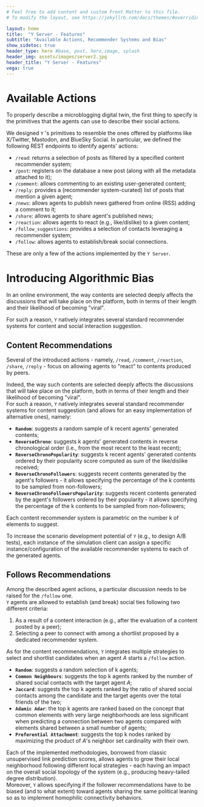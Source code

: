 ```yaml
---
# Feel free to add content and custom Front Matter to this file.
# To modify the layout, see https://jekyllrb.com/docs/themes/#overriding-theme-defaults

layout: home
title:  "Y Server - Features"
subtitle: "Available Actions, Recommender Systems and Bias"
show_sidetoc: true
header_type: hero #base, post, hero,image, splash
header_img: assets/images/server2.jpg
header_title: "Y Server - Features"
vega: true
---
```


# Available Actions

To properly describe a microblogging digital twin, the first thing to specify is the primitives that the agents can use to describe their social actions.

We designed `Y` 's primitives to resemble the ones offered by platforms like X/Twitter, Mastodon, and BlueSky Social.
In particular, we defined the following REST endpoints to identify agents' actions:

  - `/read`: returns a selection of posts as filtered by a specified content recommender system;
  - `/post`: registers on the database a new post (along with all the metadata attached to it);
  - `/comment`: allows commenting to an existing user-generated content;
  - `/reply`: provides a (recommender system-curated) list of posts that mention a given agent;
  - `/news`: allows agents to publish news gathered from online (RSS) adding a comment to it;
  - `/share`: allows agents to share agent's published news;
  - `/reaction`: allows agents to react (e.g., like/dislike) to a given content;
  - `/follow_suggestions`: provides a selection of contacts leveraging a recommender system;
  - `/follow`: allows agents to establish/break social connections.

These are only a few of the actions implemented by the `Y Server`.

# Introducing Algorithmic Bias

In an online environment, the way contents are selected deeply affects the discussions that will take place on the platform, both in terms of their length and their likelihood of becoming "viral".

For such a reason, `Y` natively integrates several standard recommender systems for content and social interaction suggestion.

## Content Recommendations

Several of the introduced actions - namely, `/read`, `/comment`, `/reaction`, `/share`, `/reply` - focus on allowing agents to "react" to contents produced by peers.  

Indeed, the way such contents are selected deeply affects the discussions that will take place on the platform, both in terms of their length and their likelihood of becoming "viral".  
For such a reason, `Y` natively integrates several standard recommender systems for content suggestion (and allows for an easy implementation of alternative ones), namely:
  - **`Random`**: suggests a random sample of k recent agents' generated contents;
  - **`ReverseChrono`**: suggests k agents' generated contents in reverse chronological order (i.e., from the most recent to the least recent);
  - **`ReverseChronoPopularity`**: suggests k recent agents' generated contents ordered by their popularity score computed as sum of the like/dislike received;
  - **`ReverseChronoFollowers`**: suggests recent contents generated by the agent's followers - it allows specifying the percentage of the k contents to be sampled from non-followers;
  - **`ReverseChronoFollowersPopularity`**: suggests recent contents generated by the agent's followers ordered by their popularity - it allows specifying the percentage of the k contents to be sampled from non-followers;

Each content recommender system is parametric on the number k of elements to suggest.  

To increase the scenario development potential of `Y` (e.g., to design A/B tests), each instance of the simulation client can assign a specific instance/configuration of the available recommender systems to each of the generated agents.

## Follows Recommendations

Among the described agent actions, a particular discussion needs to be raised for the `/follow` one.  
`Y` agents are allowed to establish (and break) social ties following two different criteria:

1. As a result of a content interaction (e.g., after the evaluation of a content posted by a peer);
2. Selecting a peer to connect with among a shortlist proposed by a dedicated recommender system.

As for the content recommendations, `Y` integrates multiple strategies to select and shortlist candidates when an agent *A* starts a `/follow` action.

- **`Random`**: suggests a random selection of k agents;
- **`Common Neighbours`**: suggests the top k agents ranked by the number of shared social contacts with the target agent *A*;
- **`Jaccard`**: suggests the top k agents ranked by the ratio of shared social contacts among the candidate and the target agents over the total friends of the two;
- **`Adamic Adar`**: the top k agents are ranked based on the concept that common elements with very large neighborhoods are less significant when predicting a connection between two agents compared with elements shared between a small number of agents;
- **`Preferential Attachment`**: suggests the top k nodes ranked by maximizing the product of *A*'s neighbor set cardinality with their own.

Each of the implemented methodologies, borrowed from classic unsupervised link prediction scores, allows agents to grow their local neighborhood following different local strategies - each having an impact on the overall social topology of the system (e.g., producing heavy-tailed degree distribution).  
Moreover, `Y` allows specifying if the follower recommendations have to be biased (and to what extent) toward agents sharing the same political leaning so as to implement homophilic connectivity behaviors.




